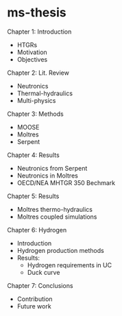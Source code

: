 # ms-thesis

Chapter 1: Introduction
* HTGRs
* Motivation
* Objectives

Chapter 2: Lit. Review
* Neutronics
* Thermal-hydraulics
* Multi-physics

Chapter 3: Methods
* MOOSE
* Moltres
* Serpent

Chapter 4: Results
* Neutronics from Serpent
* Neutronics in Moltres
* OECD/NEA MHTGR 350 Bechmark

Chapter 5: Results
* Moltres thermo-hydraulics
* Moltres coupled simulations

Chapter 6: Hydrogen
* Introduction
* Hydrogen production methods
* Results:
	- Hydrogen requirements in UC
	- Duck curve

Chapter 7: Conclusions
* Contribution
* Future work